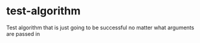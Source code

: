 # test-algorithm
Test algorithm that is just going to be successful no matter what arguments are passed in 